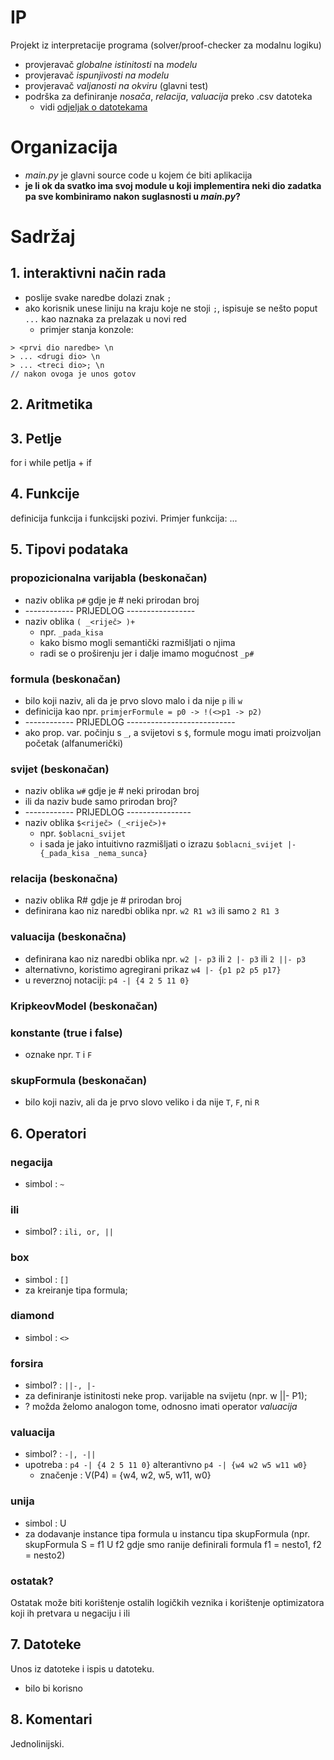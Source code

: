 # IP
Projekt iz interpretacije programa (solver/proof-checker za modalnu logiku)
* provjeravač *globalne istinitosti* na *modelu*
* provjeravač *ispunjivosti na modelu*
* provjeravač *valjanosti na okviru* (glavni test)
* podrška za definiranje *nosača*, *relacija*, *valuacija* preko .csv datoteka
	* vidi [odjeljak o datotekama](#7-datoteke)

# Organizacija

* *main.py* je glavni source code u kojem će biti aplikacija
* **je li ok da svatko ima svoj module u koji implementira neki dio zadatka pa sve kombiniramo nakon suglasnosti u *main.py*?**

# Sadržaj

## 1. interaktivni način rada
* poslije svake naredbe dolazi znak `;`
* ako korisnik unese liniju na kraju koje ne stoji `;`, ispisuje se nešto poput `...` kao naznaka za prelazak u novi red
	* primjer stanja konzole: 
```
> <prvi dio naredbe> \n
> ... <drugi dio> \n
> ... <treci dio>; \n
// nakon ovoga je unos gotov
```

## 2. Aritmetika

## 3. Petlje 
for i while petlja + if

## 4. Funkcije
definicija funkcija i funkcijski pozivi. Primjer funkcija: ... 

## 5. Tipovi podataka
### propozicionalna varijabla (beskonačan)
* naziv oblika `p#` gdje je # neki prirodan broj
* ------------ PRIJEDLOG -----------------
* naziv oblika `( _<riječ> )+ `
	* npr. `_pada_kisa` 
	* kako bismo mogli semantički razmišljati o njima
	* radi se o proširenju jer i dalje imamo mogućnost `_p#`

### formula (beskonačan)
* bilo koji naziv, ali da je prvo slovo malo i da nije `p` ili `w`
* definicija kao npr. `primjerFormule = p0 -> !(<>p1 -> p2)`
* ------------ PRIJEDLOG ---------------------------
* ako prop. var. počinju s `_`, a svijetovi s `$`, formule mogu imati proizvoljan početak (alfanumerički)

### svijet (beskonačan)
* naziv oblika `w#` gdje je # neki prirodan broj
* ili da naziv bude samo prirodan broj?
* ------------ PRIJEDLOG ----------------
* naziv oblika `$<riječ> (_<riječ>)+`
	* npr. `$oblacni_svijet`
	* i sada je  jako intuitivno razmišljati o izrazu `$oblacni_svijet |- {_pada_kisa _nema_sunca}` 

### relacija (beskonačna)
* naziv oblika R# gdje je # prirodan broj
* definirana kao niz naredbi oblika npr. `w2 R1 w3` ili samo `2 R1 3`

### valuacija (beskonačna)
* definirana kao niz naredbi oblika npr. `w2 |- p3` ili `2 |- p3` ili `2 ||- p3`
* alternativno, koristimo agregirani prikaz `w4 |- {p1 p2 p5 p17}` 
* u reverznoj notaciji: `p4 -| {4 2 5 11 0}`

### KripkeovModel (beskonačan)
### konstante (true i false)
* oznake npr. `T` i `F`

### skupFormula (beskonačan)
* bilo koji naziv, ali da je prvo slovo veliko i da nije `T`, `F`, ni `R`

## 6. Operatori

### negacija
* simbol : `~`

### ili
* simbol? : `ili, or, ||`

### box
* simbol : `[]`
* za kreiranje tipa formula;

### diamond 
* simbol : `<>`

### forsira
* simbol? : `||-, |-`
* za definiranje istinitosti neke prop. varijable na svijetu (npr. w ||- P1);
* ? možda želomo analogon tome, odnosno imati operator *valuacija*
  
### valuacija
* simbol? : `-|, -||`
* upotreba : `p4 -| {4 2 5 11 0}` alterantivno `p4 -| {w4 w2 w5 w11 w0}` 
	* značenje : V(P4) = {w4, w2, w5, w11, w0}

### unija
* simbol : U
* za dodavanje instance tipa formula u instancu tipa skupFormula (npr. skupFormula S = f1 U f2 gdje smo ranije definirali formula f1 = nesto1, f2 = nesto2)

### ostatak?
Ostatak može biti korištenje ostalih logičkih veznika i korištenje optimizatora koji ih pretvara u negaciju i ili

## 7. Datoteke
Unos iz datoteke i ispis u datoteku.
* bilo bi korisno 

## 8. Komentari
Jednolinijski.
